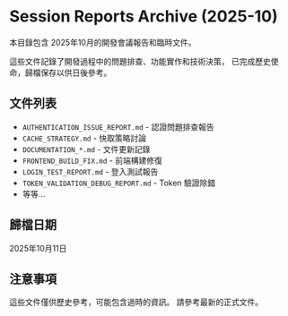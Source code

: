 # Session Reports Archive (2025-10)

本目錄包含 2025年10月的開發會議報告和臨時文件。

這些文件記錄了開發過程中的問題排查、功能實作和技術決策，
已完成歷史使命，歸檔保存以供日後參考。

## 文件列表

- `AUTHENTICATION_ISSUE_REPORT.md` - 認證問題排查報告
- `CACHE_STRATEGY.md` - 快取策略討論
- `DOCUMENTATION_*.md` - 文件更新記錄
- `FRONTEND_BUILD_FIX.md` - 前端構建修復
- `LOGIN_TEST_REPORT.md` - 登入測試報告
- `TOKEN_VALIDATION_DEBUG_REPORT.md` - Token 驗證除錯
- 等等...

## 歸檔日期

2025年10月11日

## 注意事項

這些文件僅供歷史參考，可能包含過時的資訊。
請參考最新的正式文件。
